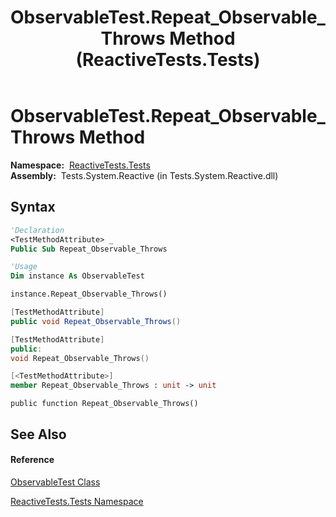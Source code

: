 ﻿---
title: ObservableTest.Repeat_Observable_Throws Method  (ReactiveTests.Tests)
TOCTitle: Repeat_Observable_Throws Method
ms:assetid: M:ReactiveTests.Tests.ObservableTest.Repeat_Observable_Throws
ms:mtpsurl: https://msdn.microsoft.com/en-us/library/reactivetests.tests.observabletest.repeat_observable_throws(v=VS.103)
ms:contentKeyID: 36619218
ms.date: 06/28/2011
mtps_version: v=VS.103
f1_keywords:
- ReactiveTests.Tests.ObservableTest.Repeat_Observable_Throws
dev_langs:
- CSharp
- JScript
- VB
- FSharp
- c++
---

# ObservableTest.Repeat\_Observable\_Throws Method

**Namespace:**  [ReactiveTests.Tests](hh289046\(v=vs.103\).md)  
**Assembly:**  Tests.System.Reactive (in Tests.System.Reactive.dll)

## Syntax

``` vb
'Declaration
<TestMethodAttribute> _
Public Sub Repeat_Observable_Throws
```

``` vb
'Usage
Dim instance As ObservableTest

instance.Repeat_Observable_Throws()
```

``` csharp
[TestMethodAttribute]
public void Repeat_Observable_Throws()
```

``` c++
[TestMethodAttribute]
public:
void Repeat_Observable_Throws()
```

``` fsharp
[<TestMethodAttribute>]
member Repeat_Observable_Throws : unit -> unit 
```

``` jscript
public function Repeat_Observable_Throws()
```

## See Also

#### Reference

[ObservableTest Class](hh288687\(v=vs.103\).md)

[ReactiveTests.Tests Namespace](hh289046\(v=vs.103\).md)

